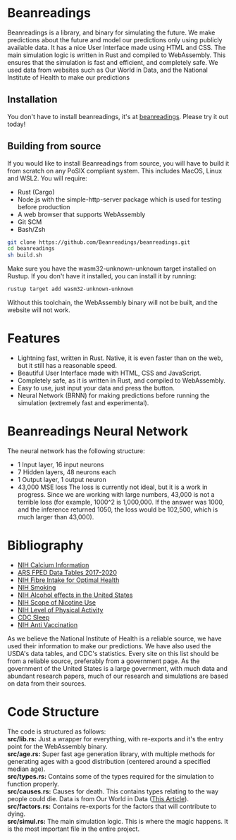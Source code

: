# Beanreadings
Beanreadings is a library, and binary for simulating the future. We make predictions about the future and model our predictions only using publicly available data. It has a nice User Interface made using
HTML and CSS. The main simulation logic is written in Rust and compiled to WebAssembly. This ensures that the simulation is fast and efficient, and completely safe. We used data from websites such as
Our World in Data, and the National Institute of Health to make our predictions
## Installation
You don't have to install beanreadings, it's at [beanreadings](https://beanreadings.github.io). Please try it out today!
## Building from source
If you would like to install Beanreadings from source, you will have to build it from scratch on any PoSIX compliant system. This includes MacOS, Linux and WSL2.
You will require:
- Rust (Cargo)
- Node.js with the simple-http-server package which is used for testing before production
- A web browser that supports WebAssembly
- Git SCM
- Bash/Zsh
```bash
git clone https://github.com/Beanreadings/beanreadings.git
cd beanreadings
sh build.sh
```
Make sure you have the wasm32-unknown-unknown target installed on Rustup. If you don't have it installed, you can install it by running:
```bash
rustup target add wasm32-unknown-unknown
```
Without this toolchain, the WebAssembly binary will not be built, and the website will not work.
# Features
- Lightning fast, written in Rust. Native, it is even faster than on the web, but it still has a reasonable speed.
- Beautiful User Interface made with HTML, CSS and JavaScript.
- Completely safe, as it is written in Rust, and compiled to WebAssembly.
- Easy to use, just input your data and press the button.
- Neural Network (BRNN) for making predictions before running the simulation (extremely fast and experimental).
# Beanreadings Neural Network
The neural network has the following structure:
- 1 Input layer, 16 input neurons
- 7 Hidden layers, 48 neurons each
- 1 Output layer, 1 output neuron
- 43,000 MSE loss
The loss is currently not ideal, but it is a work in progress. Since we are working with large numbers, 43,000 is not a terrible loss (for example, 1000^2 is 1,000,000. If the answer was 1000, and the
inference returned 1050, the loss would be 102,500, which is much larger than 43,000).
# Bibliography
- [NIH Calcium Information](https://ods.od.nih.gov/factsheets/Calcium-HealthProfessional/)
- [ARS FPED Data Tables 2017-2020](https://www.ars.usda.gov/ARSUserFiles/80400530/pdf/fped/Table_1_FPED_GEN_1720.pdf)
- [NIH Fibre Intake for Optimal Health](https://www.ncbi.nlm.nih.gov/pmc/articles/PMC9298262/)
- [NIH Smoking](https://www.ncbi.nlm.nih.gov/books/NBK537066/)
- [NIH Alcohol effects in the United States](https://www.niaaa.nih.gov/alcohols-effects-health/alcohol-topics/alcohol-facts-and-statistics/alcohol-use-united-states-age-groups-and-demographic-characteristics#prevalence-of-past-month-drinking)
- [NIH Scope of Nicotine Use](https://nida.nih.gov/publications/research-reports/tobacco-nicotine-e-cigarettes/what-scope-tobacco-use-its-cost-to-society)
- [NIH Level of Physical Activity](https://pubmed.ncbi.nlm.nih.gov/31438909/)
- [CDC Sleep](https://www.cdc.gov/sleep/data-and-statistics/adults.html)
- [NIH Anti Vaccination](https://www.ncbi.nlm.nih.gov/pmc/articles/PMC9009899/)

As we believe the National Institute of Health is a reliable source, we have used their information to make our predictions. We have also used the USDA's data tables, and CDC's statistics. Every site on this list should be from a reliable source, preferably from a government page. As the government of the United States is a large government, with much data and abundant research papers, much of our research and simulations are based on data from their sources.
# Code Structure
The code is structured as follows:\
**src/lib.rs:** Just a wrapper for everything, with re-exports and it's the entry point for the WebAssembly binary.\
**src/age.rs:** Super fast age generation library, with multiple methods for generating ages with a good distribution (centered around a specified median age).\
**src/types.rs:** Contains some of the types required for the simulation to function properly.\
**src/causes.rs:** Causes for death. This contains types relating to the way people could die. Data is from Our World in Data ([This Article](https://ourworldindata.org/causes-of-death)).\
**src/factors.rs:** Contains re-exports for the factors that will contribute to dying.\
**src/simul.rs:** The main simulation logic. This is where the magic happens. It is the most important file in the entire project.
